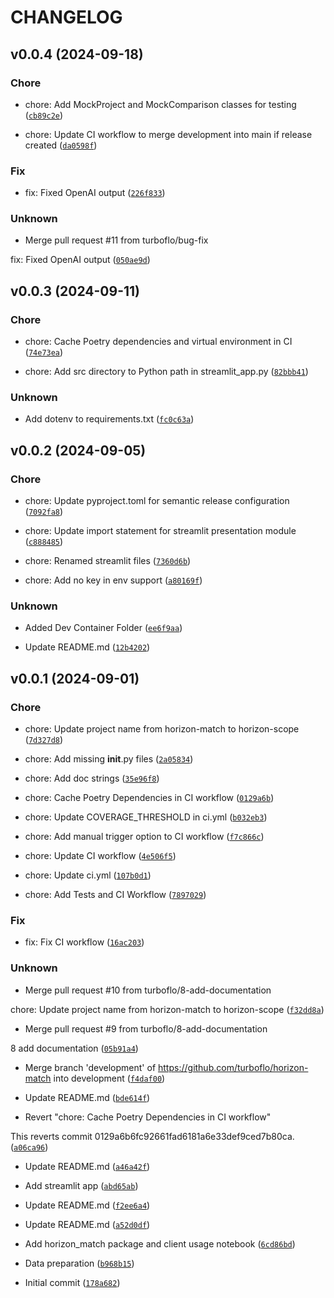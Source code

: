 # CHANGELOG

## v0.0.4 (2024-09-18)

### Chore

* chore: Add MockProject and MockComparison classes for testing ([`cb89c2e`](https://github.com/turboflo/horizon-scope/commit/cb89c2e8c0b5556ad1e29fa966ab157d902bb3c8))

* chore: Update CI workflow to merge development into main if release created ([`da0598f`](https://github.com/turboflo/horizon-scope/commit/da0598f60b52122919e91876a235dc5cc484788f))

### Fix

* fix: Fixed OpenAI output ([`226f833`](https://github.com/turboflo/horizon-scope/commit/226f833409c0efdb25c975f88940cde28ba2086c))

### Unknown

* Merge pull request #11 from turboflo/bug-fix

fix: Fixed OpenAI output ([`050ae9d`](https://github.com/turboflo/horizon-scope/commit/050ae9da1e0a8d7dee072e3aa1f44deb5e84fbea))

## v0.0.3 (2024-09-11)

### Chore

* chore: Cache Poetry dependencies and virtual environment in CI ([`74e73ea`](https://github.com/turboflo/horizon-scope/commit/74e73ea9e121f10b8c2aa159e8363f5fceb27056))

* chore: Add src directory to Python path in streamlit_app.py ([`82bbb41`](https://github.com/turboflo/horizon-scope/commit/82bbb41e788146f271b7e9cdaa41b8cfdd6f7056))

### Unknown

* Add dotenv to requirements.txt ([`fc0c63a`](https://github.com/turboflo/horizon-scope/commit/fc0c63a86d45b464a744452e43fed943be1f2f18))

## v0.0.2 (2024-09-05)

### Chore

* chore: Update pyproject.toml for semantic release configuration ([`7092fa8`](https://github.com/turboflo/horizon-scope/commit/7092fa8767bf7665673b6654aa190874b92d48b1))

* chore: Update import statement for streamlit presentation module ([`c888485`](https://github.com/turboflo/horizon-scope/commit/c8884855f2e3aeb0fa051eb78a6329a313c3b7e5))

* chore: Renamed streamlit files ([`7360d6b`](https://github.com/turboflo/horizon-scope/commit/7360d6b132641f824abee4301e42816b851a96a4))

* chore: Add no key in env support ([`a80169f`](https://github.com/turboflo/horizon-scope/commit/a80169f004017e3e85e3d50497a840142559e675))

### Unknown

* Added Dev Container Folder ([`ee6f9aa`](https://github.com/turboflo/horizon-scope/commit/ee6f9aa2ce7ed6976da17f41a21c69335a9aeba6))

* Update README.md ([`12b4202`](https://github.com/turboflo/horizon-scope/commit/12b42023010854f75ed7ca6341bf1e7b3ea65eb2))

## v0.0.1 (2024-09-01)

### Chore

* chore: Update project name from horizon-match to horizon-scope ([`7d327d8`](https://github.com/turboflo/horizon-scope/commit/7d327d81db3e0c47acbf226133ddbfd036cbb84a))

* chore: Add missing __init__.py files ([`2a05834`](https://github.com/turboflo/horizon-scope/commit/2a0583423ae252dd5ce30b9faf47eb11d3ce46c6))

* chore: Add doc strings ([`35e96f8`](https://github.com/turboflo/horizon-scope/commit/35e96f831a31b8b46182a3304ad7a82e84f426a0))

* chore: Cache Poetry Dependencies in CI workflow ([`0129a6b`](https://github.com/turboflo/horizon-scope/commit/0129a6b6fc92661fad6181a6e33def9ced7b80ca))

* chore: Update COVERAGE_THRESHOLD in ci.yml ([`b032eb3`](https://github.com/turboflo/horizon-scope/commit/b032eb30e0a47db3e1a282ce2d4a8d3f3b2020b7))

* chore: Add manual trigger option to CI workflow ([`f7c866c`](https://github.com/turboflo/horizon-scope/commit/f7c866cc0642aca94ca6780d4c26dd81a3da63b2))

* chore: Update CI workflow ([`4e506f5`](https://github.com/turboflo/horizon-scope/commit/4e506f5028dbd45df0cdb610add62c01e9c36204))

* chore: Update ci.yml ([`107b0d1`](https://github.com/turboflo/horizon-scope/commit/107b0d162d1dd4ab0238adc4fb0319a3c74e78ac))

* chore: Add Tests and CI Workflow ([`7897029`](https://github.com/turboflo/horizon-scope/commit/789702942113d38f5878c0ce4bc88e2e3a4322d8))

### Fix

* fix: Fix CI workflow ([`16ac203`](https://github.com/turboflo/horizon-scope/commit/16ac20392874bef398de3977ecb16684cf82eda3))

### Unknown

* Merge pull request #10 from turboflo/8-add-documentation

chore: Update project name from horizon-match to horizon-scope ([`f32dd8a`](https://github.com/turboflo/horizon-scope/commit/f32dd8a2ac2d3900927f8fe6e50b8ba4a4767cd2))

* Merge pull request #9 from turboflo/8-add-documentation

8 add documentation ([`05b91a4`](https://github.com/turboflo/horizon-scope/commit/05b91a458d5232a5c722291681ed8f4001ed5a81))

* Merge branch &#39;development&#39; of https://github.com/turboflo/horizon-match into development ([`f4daf00`](https://github.com/turboflo/horizon-scope/commit/f4daf00c1ea607b5cb68ab8c25f75423b601f2a3))

* Update README.md ([`bde614f`](https://github.com/turboflo/horizon-scope/commit/bde614f314fbba6d43bee5d05f81140ae641f170))

* Revert &#34;chore: Cache Poetry Dependencies in CI workflow&#34;

This reverts commit 0129a6b6fc92661fad6181a6e33def9ced7b80ca. ([`a06ca96`](https://github.com/turboflo/horizon-scope/commit/a06ca96603f0432381de9815200fead50eef92b9))

* Update README.md ([`a46a42f`](https://github.com/turboflo/horizon-scope/commit/a46a42fa4fe1e2d76bf9fe2da39b84ec6167a08d))

* Add streamlit app ([`abd65ab`](https://github.com/turboflo/horizon-scope/commit/abd65abb049a7db4789db4b2bf61674b2fcca0dc))

* Update README.md ([`f2ee6a4`](https://github.com/turboflo/horizon-scope/commit/f2ee6a423b6290fcd73a455127ac08950d6a59db))

* Update README.md ([`a52d0df`](https://github.com/turboflo/horizon-scope/commit/a52d0dffbc0928988fd75d2c0c7efc26bda3ee48))

* Add horizon_match package and client usage notebook ([`6cd86bd`](https://github.com/turboflo/horizon-scope/commit/6cd86bdaa27240d0374f9b156a45e87dc5de0c7b))

* Data preparation ([`b968b15`](https://github.com/turboflo/horizon-scope/commit/b968b157585ec198cd600f267104d5d71b3c3e77))

* Initial commit ([`178a682`](https://github.com/turboflo/horizon-scope/commit/178a682868e2f58c902a4c19a341dfce53025d4f))
